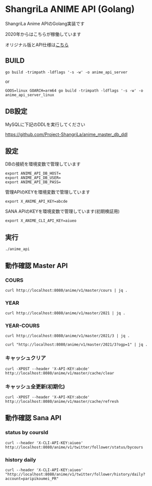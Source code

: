 # ShangriLa ANIME API (Golang)

ShangriLa Anime APIのGolang実装です

2020年からはこちらが稼働しています

オリジナル版とAPI仕様は[こちら](https://github.com/Project-ShangriLa/sora-playframework-scala) 

## BUILD

```
go build -trimpath -ldflags '-s -w' -o anime_api_server
```

or 

```
GOOS=linux GOARCH=arm64 go build -trimpath -ldflags '-s -w' -o anime_api_server_linux
```


## DB設定

MySQLに下記のDDLを実行してください

https://github.com/Project-ShangriLa/anime_master_db_ddl


## 設定

DBの接続を環境変数で管理しています

````
export ANIME_API_DB_HOST=
export ANIME_API_DB_USER=
export ANIME_API_DB_PASS=
````

管理APIのKEYを環境変数で管理しています

```
export X_ANIME_API_KEY=abcde
```

SANA APIのKEYを環境変数で管理しています(初期検証用)

```
export X_ANIME_CLI_API_KEY=aiueo
```

## 実行

```
./anime_api
```

## 動作確認 Master API

### COURS

```
curl http://localhost:8080/anime/v1/master/cours | jq .
```

### YEAR
```
curl http://localhost:8080/anime/v1/master/2021 | jq .
```

### YEAR-COURS
```
curl http://localhost:8080/anime/v1/master/2021/3 | jq .
```

```
curl "http://localhost:8080/anime/v1/master/2021/3?ogp=1" | jq .
```

### キャッシュクリア

```
curl -XPOST --header 'X-API-KEY:abcde' http://localhost:8080/anime/v1/master/cache/clear
```

### キャッシュ全更新(初期化)

```
curl -XPOST --header 'X-API-KEY:abcde' http://localhost:8080/anime/v1/master/cache/refresh
```

## 動作確認 Sana API

### status by coursId

```
curl --header 'X-CLI-API-KEY:aiueo' http://localhost:8080/anime/v1/twitter/follower/status/bycours
```

### history daily

```
curl --header 'X-CLI-API-KEY:aiueo' "http://localhost:8080/anime/v1/twitter/follower/history/daily?account=paripikoumei_PR"
```